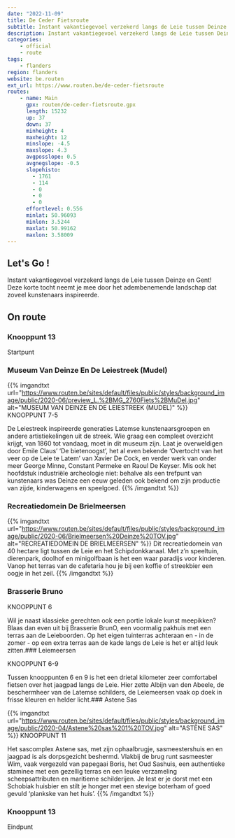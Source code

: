 ```yaml
---
date: "2022-11-09"
title: De Ceder Fietsroute
subtitle: Instant vakantiegevoel verzekerd langs de Leie tussen Deinze en Gent! Deze korte tocht neemt je mee door het adembenemende landschap dat zoveel kunstenaars inspireerde
description: Instant vakantiegevoel verzekerd langs de Leie tussen Deinze en Gent! Deze korte tocht neemt je mee door het adembenemende landschap dat zoveel kunstenaars inspireerde
categories:
    - official
    - route
tags:
    - flanders
region: flanders
website: be.routen
ext_url: https://www.routen.be/de-ceder-fietsroute
routes:
    - name: Main
      gpx: routen/de-ceder-fietsroute.gpx
      length: 15232
      up: 37
      down: 37
      minheight: 4
      maxheight: 12
      minslope: -4.5
      maxslope: 4.3
      avgposslope: 0.5
      avgnegslope: -0.5
      slopehisto:
        - 1761
        - 114
        - 0
        - 0
        - 0
      effortlevel: 0.556
      minlat: 50.96093
      minlon: 3.5244
      maxlat: 50.99162
      maxlon: 3.58009
---
```


## Let's Go ! 

Instant vakantiegevoel verzekerd langs de Leie tussen Deinze en Gent! Deze korte tocht neemt je mee door het adembenemende landschap dat zoveel kunstenaars inspireerde.

## On route

### Knooppunt 13 

Startpunt

### Museum Van Deinze En De Leiestreek (Mudel)

{{% imgandtxt url="https://www.routen.be/sites/default/files/public/styles/background_image/public/2020-06/preview_L.%2BMG_2760Fiets%2BMuDel.jpg" alt="MUSEUM VAN DEINZE EN DE LEIESTREEK (MUDEL)" %}}
KNOOPPUNT 7-5

De Leiestreek inspireerde generaties Latemse kunstenaarsgroepen en andere artistiekelingen uit de streek. Wie graag een compleet overzicht krijgt, van 1860 tot vandaag, moet in dit museum zijn. Laat je overweldigen door Emile Claus’ ‘De bietenoogst’, het al even bekende ‘Overtocht van het veer op de Leie te Latem’ van Xavier De Cock, en verder werk van onder meer George Minne, Constant Permeke en Raoul De Keyser. Mis ook het hoofdstuk industriële archeologie niet: behalve als een trefpunt van kunstenaars was Deinze een eeuw geleden ook bekend om zijn productie van zijde, kinderwagens en speelgoed.
{{% /imgandtxt %}}

### Recreatiedomein De Brielmeersen

{{% imgandtxt url="https://www.routen.be/sites/default/files/public/styles/background_image/public/2020-06/Brielmeersen%20Deinze%20TOV.jpg" alt="RECREATIEDOMEIN DE BRIELMEERSEN" %}}
Dit recreatiedomein van 40 hectare ligt tussen de Leie en het Schipdonkkanaal. Met z’n speeltuin, dierenpark, doolhof en minigolfbaan is het een waar paradijs voor kinderen. Vanop het terras van de cafetaria hou je bij een koffie of streekbier een oogje in het zeil.
{{% /imgandtxt %}}

### Brasserie Bruno 

KNOOPPUNT 6

Wil je naast klassieke gerechten ook een portie lokale kunst meepikken? Blaas dan even uit bij Brasserie BrunO, een voormalig pakhuis met een terras aan de Leieboorden. Op het eigen tuinterras achteraan en - in de zomer - op een extra terras aan de kade langs de Leie is het er altijd leuk zitten.### Leiemeersen

KNOOPPUNT 6-9

Tussen knooppunten 6 en 9 is het een drietal kilometer zeer comfortabel fietsen over het jaagpad langs de Leie. Hier zette Albijn van den Abeele, de beschermheer van de Latemse schilders, de Leiemeersen vaak op doek in frisse kleuren en helder licht.### Astene Sas

{{% imgandtxt url="https://www.routen.be/sites/default/files/public/styles/background_image/public/2020-04/Astene%20sas%201%20TOV.jpg" alt="ASTENE SAS" %}}
KNOOPPUNT 11

Het sascomplex Astene sas, met zijn ophaalbrugje, sasmeestershuis en en jaagpad is als dorpsgezicht beshermd. Vlakbij de brug runt sasmeester Wim, vaak vergezeld van papegaai Boris, het Oud Sashuis, een authentieke staminee met een gezellig terras en een leuke verzameling scheepsattributen en maritieme schilderijen. Je lest er je dorst met een Schobiak huisbier en stilt je honger met een stevige boterham of goed gevuld ‘plankske van het huis’.
{{% /imgandtxt %}}

### Knooppunt 13

Eindpunt


